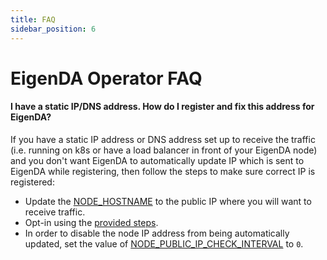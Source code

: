 ```yaml
---
title: FAQ
sidebar_position: 6
---
```


# EigenDA Operator FAQ

#### I have a static IP/DNS address. How do I register and fix this address for EigenDA?

If you have a static IP address or DNS address set up to receive the traffic 
(i.e. running on k8s or have a load balancer in front of your EigenDA node)
and you don't want EigenDA to automatically update IP which is sent to EigenDA
while registering, then follow the steps to make sure correct IP is registered:

* Update the [NODE_HOSTNAME](https://github.com/Layr-Labs/eigenda-operator-setup/blob/31d99e2aa67962878969b81a15c7e8d13ee69750/mainnet/.env.example#L71) to the public IP where you will want to receive traffic.
* Opt-in using the [provided steps](./run-a-node/registration/).
* In order to disable the node IP address from being automatically updated, set the value of [NODE_PUBLIC_IP_CHECK_INTERVAL](https://github.com/Layr-Labs/eigenda-operator-setup/blob/31d99e2aa67962878969b81a15c7e8d13ee69750/mainnet/.env.example#L65) to `0`.


